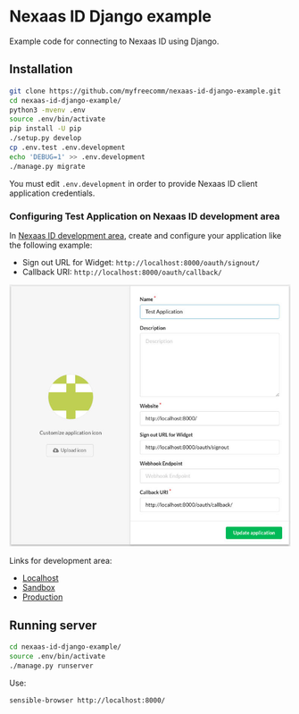 # Nexaas ID Django example

Example code for connecting to Nexaas ID using Django.

## Installation

```sh
git clone https://github.com/myfreecomm/nexaas-id-django-example.git
cd nexaas-id-django-example/
python3 -mvenv .env
source .env/bin/activate
pip install -U pip
./setup.py develop
cp .env.test .env.development
echo 'DEBUG=1' >> .env.development
./manage.py migrate
```

You must edit `.env.development` in order to provide Nexaas ID client
application credentials.

### Configuring Test Application on Nexaas ID development area

In [Nexaas ID development area](http://localhost:3000/applications), create and
configure your application like the following example:

- Sign out URL for Widget: `http://localhost:8000/oauth/signout/`
- Callback URI: `http://localhost:8000/oauth/callback/`

<div align="center">
  <img alt="Example"
       src="https://raw.githubusercontent.com/myfreecomm/nexaas-id-django-example/master/nexaas_id_django_example/static/example.jpg" />
</div>

Links for development area:

- [Localhost](http://localhost:3000/applications)
- [Sandbox](https://sandbox.id.nexaas.com/applications)
- [Production](https://id.nexaas.com/applications)

## Running server

```sh
cd nexaas-id-django-example/
source .env/bin/activate
./manage.py runserver
```

Use:

```sh
sensible-browser http://localhost:8000/
```
